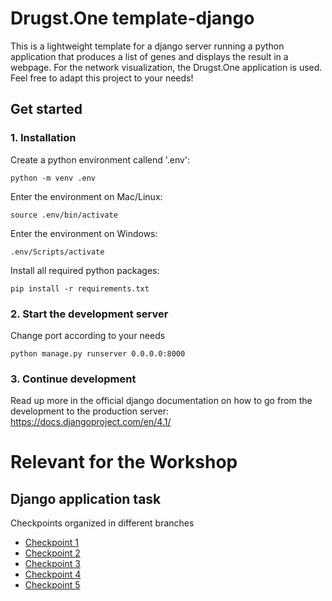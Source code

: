 # Drugst.One template-django

This is a lightweight template for a django server running a python application that produces a list of genes and displays the result in a webpage. For the network visualization, the Drugst.One application is used. Feel free to adapt this project to your needs!

## Get started

### 1. Installation

Create a python environment callend '.env':

`python -m venv .env`


Enter the environment on Mac/Linux:

`source .env/bin/activate`

Enter the environment on Windows:

`.env/Scripts/activate`

Install all required python packages:

`pip install -r requirements.txt`


### 2. Start the development server

Change port according to your needs

`python manage.py runserver 0.0.0.0:8000`

### 3. Continue development

Read up more in the official django documentation on how to go from the development to the production server: https://docs.djangoproject.com/en/4.1/


# Relevant for the Workshop

## Django application task

Checkpoints organized in different branches
- [Checkpoint 1](https://github.com/drugst-one/django-template/tree/workshop_checkpoint1)
- [Checkpoint 2](https://github.com/drugst-one/django-template/tree/workshop_checkpoint2)
- [Checkpoint 3](https://github.com/drugst-one/django-template/tree/workshop_checkpoint3)
- [Checkpoint 4](https://github.com/drugst-one/django-template/tree/workshop_checkpoint4)
- [Checkpoint 5](https://github.com/drugst-one/django-template/tree/workshop_checkpoint5)
